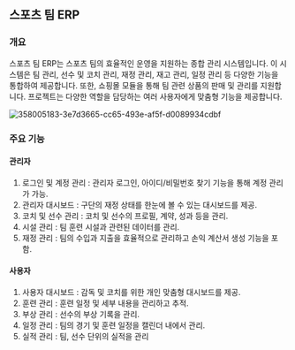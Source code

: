 ## 스포츠 팀 ERP

### 개요
스포츠 팀 ERP는 스포츠 팀의 효율적인 운영을 지원하는 종합 관리 시스템입니다. 이 시스템은 팀 관리, 선수 및 코치 관리, 재정 관리, 재고 관리, 일정 관리 등 다양한 기능을 통합하여 제공합니다. 또한, 쇼핑몰 모듈을 통해 팀 관련 상품의 판매 및 관리를 지원합니다. 프로젝트는 다양한 역할을 담당하는 여러 사용자에게 맞춤형 기능을 제공합니다.

![358005183-3e7d3665-cc65-493e-af5f-d0089934cdbf](https://github.com/user-attachments/assets/d5d1eae7-1c32-479d-8d68-4928bf5793fb)

### 주요 기능
#### 관리자
1. 로그인 및 계정 관리 : 관리자 로그인, 아이디/비밀번호 찾기 기능을 통해 계정 관리가 가능.
2. 관리자 대시보드 : 구단의 재정 상태를 한눈에 볼 수 있는 대시보드를 제공.
3. 코치 및 선수 관리 : 코치 및 선수의 프로필, 계약, 성과 등을 관리.
4. 시설 관리 : 팀 훈련 시설과 관련된 데이터를 관리.
5. 재정 관리 : 팀의 수입과 지출을 효율적으로 관리하고 손익 계산서 생성 기능을 포함.


#### 사용자
1. 사용자 대시보드 : 감독 및 코치를 위한 개인 맞춤형 대시보드를 제공.
2. 훈련 관리 : 훈련 일정 및 세부 내용을 관리하고 추적.
3. 부상 관리 : 선수의 부상 기록을 관리.
4. 일정 관리 : 팀의 경기 및 훈련 일정을 캘린더 내에서 관리.
5. 실적 관리 : 팀, 선수 단위의 실적을 관리
